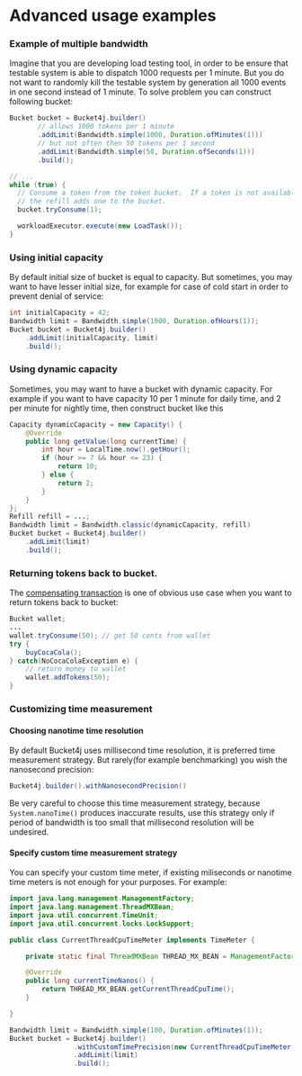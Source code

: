 # Advanced usage examples

### Example of multiple bandwidth

Imagine that you are developing load testing tool, in order to be ensure that testable system is able to dispatch 1000 requests per 1 minute.
But you do not want to randomly kill the testable system by generation all 1000 events in one second instead of 1 minute. 
To solve problem you can construct following bucket:
```java
Bucket bucket = Bucket4j.builder()
       // allows 1000 tokens per 1 minute
       .addLimit(Bandwidth.simple(1000, Duration.ofMinutes(1)))
       // but not often then 50 tokens per 1 second
       .addLimit(Bandwidth.simple(50, Duration.ofSeconds(1)))
       .build();

// ...
while (true) {
  // Consume a token from the token bucket.  If a token is not available this method will block until
  // the refill adds one to the bucket.
  bucket.tryConsume(1);

  workloadExecutor.execute(new LoadTask());
}
```

### Using initial capacity  

By default initial size of bucket is equal to capacity. 
But sometimes, you may want to have lesser initial size, for example for case of cold start in order to prevent denial of service: 

```java
int initialCapacity = 42;
Bandwidth limit = Bandwidth.simple(1000, Duration.ofHours(1));
Bucket bucket = Bucket4j.builder()
    .addLimit(initialCapacity, limit)
    .build();
```

### Using dynamic capacity  

Sometimes, you may want to have a bucket with dynamic capacity. For example if you want to have capacity 10 per 1 minute for daily time,
and 2 per minute for nightly time, then construct bucket like this

```java
Capacity dynamicCapacity = new Capacity() {
    @Override
    public long getValue(long currentTime) {
        int hour = LocalTime.now().getHour();
        if (hour >= 7 && hour <= 23) {
            return 10;    
        } else {
            return 2;
        }
    }
};
Refill refill = ...;
Bandwidth limit = Bandwidth.classic(dynamicCapacity, refill)
Bucket bucket = Bucket4j.builder()
    .addLimit(limit)
    .build();
```

### Returning tokens back to bucket.
The [compensating transaction](https://en.wikipedia.org/wiki/Compensating_transaction) is one of obvious use case when you want to return tokens back to bucket:
```java
Bucket wallet;
...
wallet.tryConsume(50); // get 50 cents from wallet
try {
    buyCocaCola();
} catch(NoCocaColaException e) {
    // return money to wallet
    wallet.addTokens(50);
}
```

### Customizing time measurement
#### Choosing nanotime time resolution
By default Bucket4j uses millisecond time resolution, it is preferred time measurement strategy. 
But rarely(for example benchmarking) you wish the nanosecond precision:
``` java
Bucket4j.builder().withNanosecondPrecision()
```
Be very careful to choose this time measurement strategy, because ```System.nanoTime()``` produces inaccurate results, 
use this strategy only if period of bandwidth is too small that millisecond resolution will be undesired.
   
#### Specify custom time measurement strategy
You can specify your custom time meter, if existing miliseconds or nanotime time meters is not enough for your purposes. For example:

```java
import java.lang.management.ManagementFactory;
import java.lang.management.ThreadMXBean;
import java.util.concurrent.TimeUnit;
import java.util.concurrent.locks.LockSupport;

public class CurrentThreadCpuTimeMeter implements TimeMeter {

    private static final ThreadMXBean THREAD_MX_BEAN = ManagementFactory.getThreadMXBean();

    @Override
    public long currentTimeNanos() {
        return THREAD_MX_BEAN.getCurrentThreadCpuTime();
    }

}

Bandwidth limit = Bandwidth.simple(100, Duration.ofMinutes(1));
Bucket bucket = Bucket4j.builder()
                .withCustomTimePrecision(new CurrentThreadCpuTimeMeter())
                .addLimit(limit)
                .build();
```